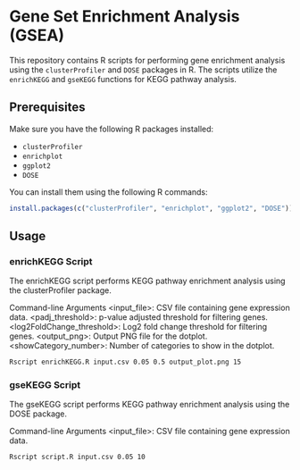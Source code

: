 # Gene Set Enrichment Analysis (GSEA)

This repository contains R scripts for performing gene enrichment analysis using the `clusterProfiler` and `DOSE` packages in R. The scripts utilize the `enrichKEGG` and `gseKEGG` functions for KEGG pathway analysis.

## Prerequisites

Make sure you have the following R packages installed:

- `clusterProfiler`
- `enrichplot`
- `ggplot2`
- `DOSE`

You can install them using the following R commands:

```R
install.packages(c("clusterProfiler", "enrichplot", "ggplot2", "DOSE"))
```

## Usage

### enrichKEGG Script

The enrichKEGG script performs KEGG pathway enrichment analysis using the clusterProfiler package.

Command-line Arguments
<input_file>: CSV file containing gene expression data.
<padj_threshold>: p-value adjusted threshold for filtering genes.
<log2FoldChange_threshold>: Log2 fold change threshold for filtering genes.
<output_png>: Output PNG file for the dotplot.
<showCategory_number>: Number of categories to show in the dotplot.

```bash
Rscript enrichKEGG.R input.csv 0.05 0.5 output_plot.png 15
```

### gseKEGG Script

The gseKEGG script performs KEGG pathway enrichment analysis using the DOSE package.

Command-line Arguments
<input_file>: CSV file containing gene expression data.

```bash
Rscript script.R input.csv 0.05 10
```



